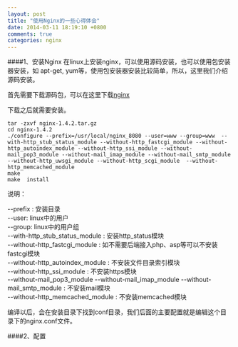 ```yaml
---
layout: post
title: "使用Nginx的一些心得体会"
date: 2014-03-11 18:19:10 +0800
comments: true
categories: nginx
---
```




####1、安装Nginx
在linux上安装nginx，可以使用源码安装，也可以使用包安装器安装，如 apt-get, yum等，使用包安装器安装比较简单，所以，这里我们介绍源码安装。

首先需要下载源码包，可以在这里下载[nginx](http://nginx.org/download/nginx-1.4.2.tar.gz)

下载之后就需要安装。


	tar -zxvf nginx-1.4.2.tar.gz
	cd nginx-1.4.2
	./configure --prefix=/usr/local/nginx_8080 --user=www --group=www  --with-http_stub_status_module --without-http_fastcgi_module --without-http_autoindex_module --without-http_ssi_module --without-mail_pop3_module --without-mail_imap_module --without-mail_smtp_module --without-http_uwsgi_module --without-http_scgi_module  --without-http_memcached_module
	make
	make  install



说明：

--prefix : 安装目录<br/>
--user: linux中的用户<br/>
--group: linux中的用户组<br/>
--with-http_stub_status_module : 安装http_status模块<br/>
--without-http_fastcgi_module : 如不需要后端接入php、asp等可以不安装fastcgi模块<br/>
--without-http_autoindex_module : 不安装文件目录索引模块<br/>
--without-http_ssi_module : 不安装https模块<br/>
--without-mail_pop3_module --without-mail_imap_module --without-mail_smtp_module : 不安装mail模块<br/>
--without-http_memcached_module : 不安装memcached模块<br/>

编译以后，会在安装目录下找到conf目录，我们后面的主要配置就是编辑这个目录下的nginx.conf文件。


####2、配置
